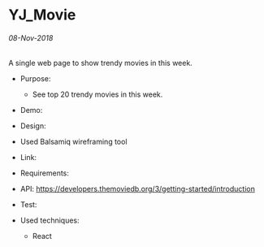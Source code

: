 # YJ_Movie

###### 08-Nov-2018
A single web page to show trendy movies in this week.

* Purpose:
  * See top 20 trendy movies in this week.
  
* Demo:
  
* Design:
 * Used Balsamiq wireframing tool
 * Link: 

* Requirements:
 * API: https://developers.themoviedb.org/3/getting-started/introduction
 
* Test:

* Used techniques: 
  * React
